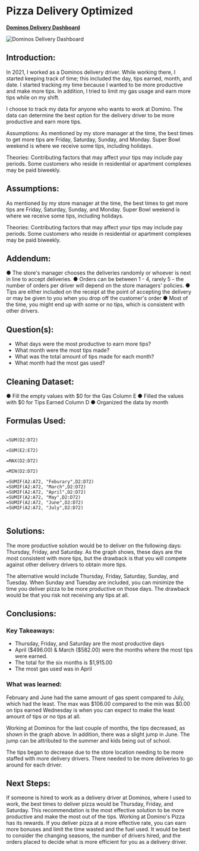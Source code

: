 # Pizza Delivery Optimized


**[Dominos Delivery Dashboard](https://onedrive.live.com/embed?resid=B8FC736B95A11294%21352&authkey=%21AE2JvbGCOFOXoOw&em=2&wdHideGridlines=True&wdHideSheetTabs=True&wdHideHeaders=True&wdInConfigurator=True&wdInConfigurator=True%22%3E)**

![Dominos Delivery Dashboard](https://github.com/JonathanMoreno14/data-analysis-projects/assets/11635523/57408119-24c0-4fe6-a90f-4e3a23c3d58b)



## Introduction:

In 2021, I worked as a Dominos delivery driver. While working there, I started keeping track of time; this included the day, tips earned, month, and date. I started tracking my time because I wanted to be more productive and make more tips. In addition, I tried to limit my gas usage and earn more tips while on my shift.

I choose to track my data for anyone who wants to work at Domino. The data can determine the best option for the delivery driver to be more productive and earn more tips. 

Assumptions: As mentioned by my store manager at the time, the best times to get more tips are Friday, Saturday, Sunday, and Monday. Super Bowl weekend is where we receive some tips, including holidays. 

Theories: Contributing factors that may affect your tips may include pay periods. Some customers who reside in residential or apartment complexes may be paid biweekly.



## Assumptions: 

As mentioned by my store manager at the time, the best times to get more tips are Friday, Saturday, Sunday, and Monday. Super Bowl weekend is where we receive some tips, including holidays. 

Theories: Contributing factors that may affect your tips may include pay periods. Some customers who reside in residential or apartment complexes may be paid biweekly.

## Addendum: 

●	The store's manager chooses the deliveries randomly or whoever is next in line to accept deliveries.
●	Orders can be between 1 - 4, rarely 5 - the number of orders per driver will depend on the store managers' policies. 
●	Tips are either included on the receipt at the point of accepting the delivery or may be given to you when you drop off the customer's order
●	Most of the time, you might end up with some or no tips, which is consistent with other drivers. 


## Question(s):

- What days were the most productive to earn more tips? 
- What month were the most tips made?  
- What was the total amount of tips made for each month?  
- What month had the most gas used? 

## Cleaning Dataset:

●	Fill the empty values with $0 for the Gas Column E
●	Filled the values with $0 for Tips Earned Column D
●	Organized the data by month

## Formulas Used:

```excel

=SUM(D2:D72)

=SUM(E2:E72)

=MAX(D2:D72)

=MIN(D2:D72)

=SUMIF(A2:A72, "Feburary",D2:D72)
=SUMIF(A2:A72, "March",D2:D72)
=SUMIF(A2:A72, "April",D2:D72)
=SUMIF(A2:A72, "May",D2:D72)
=SUMIF(A2:A72, "June",D2:D72)
=SUMIF(A2:A72, "July",D2:D72)


```

## Solutions:

The more productive solution would be to deliver on the following days: Thursday, Friday, and Saturday. As the graph shows, these days are the most consistent with more tips, but the drawback is that you will compete against other delivery drivers to obtain more tips. 

The alternative would include Thursday, Friday, Saturday, Sunday, and Tuesday.  When Sunday and Tuesday are included, you can minimize the time you deliver pizza to be more productive on those days. The drawback would be that you risk not receiving any tips at all. 


## Conclusions:

### Key Takeaways:

-	Thursday, Friday, and Saturday are the most productive days
-	April ($496.00) & March ($582.00) were the months where the most tips were earned.
-	The total for the six months is $1,915.00 
-	The most gas used was in April 

### What was learned: 

February and June had the same amount of gas spent compared to July, which had the least.
The max was $106.00 compared to the min was $0.00 on tips earned
Wednesday is when you can expect to make the least amount of tips or no tips at all. 

Working at Dominos for the last couple of months, the tips decreased, as shown in the graph above. In addition, there was a slight jump in June. The jump can be attributed to the summer and kids being out of school.  

The tips began to decrease due to the store location needing to be more staffed with more delivery drivers. There needed to be more deliveries to go around for each driver. 

## Next Steps:

If someone is hired to work as a delivery driver at Dominos, where I used to work, the best times to deliver pizza would be Thursday, Friday, and Saturday. This recommendation is the most effective solution to be more productive and make the most out of the tips. Working at Domino's Pizza has its rewards. If you deliver pizza at a more effective rate, you can earn more bonuses and limit the time wasted and the fuel used.  It would be best to consider the changing seasons, the number of drivers hired, and the orders placed to decide what is more efficient for you as a delivery driver.










